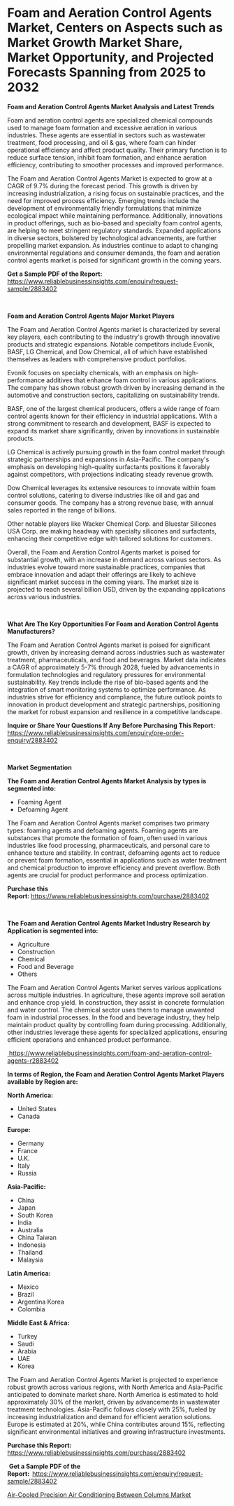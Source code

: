 <p><h1>Foam and Aeration Control Agents Market, Centers on Aspects such as Market Growth Market Share, Market Opportunity, and Projected Forecasts Spanning from 2025 to 2032</h1></p><p><strong>Foam and Aeration Control Agents Market Analysis and Latest Trends</strong></p>
<p><p>Foam and aeration control agents are specialized chemical compounds used to manage foam formation and excessive aeration in various industries. These agents are essential in sectors such as wastewater treatment, food processing, and oil & gas, where foam can hinder operational efficiency and affect product quality. Their primary function is to reduce surface tension, inhibit foam formation, and enhance aeration efficiency, contributing to smoother processes and improved performance.</p><p>The Foam and Aeration Control Agents Market is expected to grow at a CAGR of 9.7% during the forecast period. This growth is driven by increasing industrialization, a rising focus on sustainable practices, and the need for improved process efficiency. Emerging trends include the development of environmentally friendly formulations that minimize ecological impact while maintaining performance. Additionally, innovations in product offerings, such as bio-based and specialty foam control agents, are helping to meet stringent regulatory standards. Expanded applications in diverse sectors, bolstered by technological advancements, are further propelling market expansion. As industries continue to adapt to changing environmental regulations and consumer demands, the foam and aeration control agents market is poised for significant growth in the coming years.</p></p>
<p><strong>Get a Sample PDF of the Report:&nbsp;</strong> <a href="https://www.reliablebusinessinsights.com/enquiry/request-sample/2883402?utm_campaign=2190&utm_medium=2&utm_source=Github&utm_content=ia&utm_term=13032025&utm_id=foam-and-aeration-control-agents">https://www.reliablebusinessinsights.com/enquiry/request-sample/2883402</a></p>
<p>&nbsp;</p>
<p><strong>Foam and Aeration Control Agents Major Market Players</strong></p>
<p><p>The Foam and Aeration Control Agents market is characterized by several key players, each contributing to the industry's growth through innovative products and strategic expansions. Notable competitors include Evonik, BASF, LG Chemical, and Dow Chemical, all of which have established themselves as leaders with comprehensive product portfolios.</p><p>Evonik focuses on specialty chemicals, with an emphasis on high-performance additives that enhance foam control in various applications. The company has shown robust growth driven by increasing demand in the automotive and construction sectors, capitalizing on sustainability trends.</p><p>BASF, one of the largest chemical producers, offers a wide range of foam control agents known for their efficiency in industrial applications. With a strong commitment to research and development, BASF is expected to expand its market share significantly, driven by innovations in sustainable products.</p><p>LG Chemical is actively pursuing growth in the foam control market through strategic partnerships and expansions in Asia-Pacific. The company's emphasis on developing high-quality surfactants positions it favorably against competitors, with projections indicating steady revenue growth.</p><p>Dow Chemical leverages its extensive resources to innovate within foam control solutions, catering to diverse industries like oil and gas and consumer goods. The company has a strong revenue base, with annual sales reported in the range of billions.</p><p>Other notable players like Wacker Chemical Corp. and Bluestar Silicones USA Corp. are making headway with specialty silicones and surfactants, enhancing their competitive edge with tailored solutions for customers.</p><p>Overall, the Foam and Aeration Control Agents market is poised for substantial growth, with an increase in demand across various sectors. As industries evolve toward more sustainable practices, companies that embrace innovation and adapt their offerings are likely to achieve significant market success in the coming years. The market size is projected to reach several billion USD, driven by the expanding applications across various industries.</p></p>
<p>&nbsp;</p>
<p><strong>What Are The Key Opportunities For Foam and Aeration Control Agents Manufacturers?</strong></p>
<p><p>The Foam and Aeration Control Agents market is poised for significant growth, driven by increasing demand across industries such as wastewater treatment, pharmaceuticals, and food and beverages. Market data indicates a CAGR of approximately 5-7% through 2028, fueled by advancements in formulation technologies and regulatory pressures for environmental sustainability. Key trends include the rise of bio-based agents and the integration of smart monitoring systems to optimize performance. As industries strive for efficiency and compliance, the future outlook points to innovation in product development and strategic partnerships, positioning the market for robust expansion and resilience in a competitive landscape.</p></p>
<p><strong>Inquire or Share Your Questions If Any Before Purchasing This Report:</strong> <a href="https://www.reliablebusinessinsights.com/enquiry/pre-order-enquiry/2883402?utm_campaign=2190&utm_medium=2&utm_source=Github&utm_content=ia&utm_term=13032025&utm_id=foam-and-aeration-control-agents">https://www.reliablebusinessinsights.com/enquiry/pre-order-enquiry/2883402</a></p>
<p>&nbsp;</p>
<p><strong>Market Segmentation</strong></p>
<p><strong>The Foam and Aeration Control Agents Market Analysis by types is segmented into:</strong></p>
<p><ul><li>Foaming Agent</li><li>Defoaming Agent</li></ul></p>
<p><p>The Foam and Aeration Control Agents market comprises two primary types: foaming agents and defoaming agents. Foaming agents are substances that promote the formation of foam, often used in various industries like food processing, pharmaceuticals, and personal care to enhance texture and stability. In contrast, defoaming agents act to reduce or prevent foam formation, essential in applications such as water treatment and chemical production to improve efficiency and prevent overflow. Both agents are crucial for product performance and process optimization.</p></p>
<p><strong>Purchase this Report:&nbsp;</strong><a href="https://www.reliablebusinessinsights.com/purchase/2883402?utm_campaign=2190&utm_medium=2&utm_source=Github&utm_content=ia&utm_term=13032025&utm_id=foam-and-aeration-control-agents">https://www.reliablebusinessinsights.com/purchase/2883402</a></p>
<p>&nbsp;</p>
<p><strong>The Foam and Aeration Control Agents Market Industry Research by Application is segmented into:</strong></p>
<p><ul><li>Agriculture</li><li>Construction</li><li>Chemical</li><li>Food and Beverage</li><li>Others</li></ul></p>
<p><p>The Foam and Aeration Control Agents Market serves various applications across multiple industries. In agriculture, these agents improve soil aeration and enhance crop yield. In construction, they assist in concrete formulation and water control. The chemical sector uses them to manage unwanted foam in industrial processes. In the food and beverage industry, they help maintain product quality by controlling foam during processing. Additionally, other industries leverage these agents for specialized applications, ensuring efficient operations and enhanced product performance.</p></p>
<p><a href="https://www.reliablebusinessinsights.com/foam-and-aeration-control-agents-r2883402?utm_campaign=2190&utm_medium=2&utm_source=Github&utm_content=ia&utm_term=13032025&utm_id=foam-and-aeration-control-agents">&nbsp;https://www.reliablebusinessinsights.com/foam-and-aeration-control-agents-r2883402</a></p>
<p><strong>In terms of Region, the Foam and Aeration Control Agents Market Players available by Region are:</strong></p>
<p>
    <p> <strong> North America: </strong>
        <ul>
            <li>United States</li>
            <li>Canada</li>
        </ul>
        </p> 
    <p> <strong> Europe: </strong>
        <ul>
            <li>Germany</li>
            <li>France</li>
            <li>U.K.</li>
            <li>Italy</li>
            <li>Russia</li>
        </ul>
        </p> 
    <p> <strong> Asia-Pacific: </strong>
        <ul>
            <li>China</li>
            <li>Japan</li>
            <li>South Korea</li>
            <li>India</li>
            <li>Australia</li>
            <li>China Taiwan</li>
            <li>Indonesia</li>
            <li>Thailand</li>
            <li>Malaysia</li>
        </ul>
        </p> 
    <p> <strong> Latin America: </strong>
        <ul>
            <li>Mexico</li>
            <li>Brazil</li>
            <li>Argentina Korea</li>
            <li>Colombia</li>
        </ul>
        </p> 
    <p> <strong> Middle East & Africa: </strong>
        <ul>
            <li>Turkey</li>
            <li>Saudi</li>
            <li>Arabia</li>
            <li>UAE</li>
            <li>Korea</li>
        </ul>
    </p>
    </p>
<p><p>The Foam and Aeration Control Agents Market is projected to experience robust growth across various regions, with North America and Asia-Pacific anticipated to dominate market share. North America is estimated to hold approximately 30% of the market, driven by advancements in wastewater treatment technologies. Asia-Pacific follows closely with 25%, fueled by increasing industrialization and demand for efficient aeration solutions. Europe is estimated at 20%, while China contributes around 15%, reflecting significant environmental initiatives and growing infrastructure investments.</p></p>
<p><strong>Purchase this Report: </strong><a href="https://www.reliablebusinessinsights.com/purchase/2883402?utm_campaign=2190&utm_medium=2&utm_source=Github&utm_content=ia&utm_term=13032025&utm_id=foam-and-aeration-control-agents">https://www.reliablebusinessinsights.com/purchase/2883402</a></p>
<p>&nbsp;<strong>Get a Sample PDF of the Report:&nbsp;&nbsp;</strong><a href="https://www.reliablebusinessinsights.com/enquiry/request-sample/2883402?utm_campaign=2190&utm_medium=2&utm_source=Github&utm_content=ia&utm_term=13032025&utm_id=foam-and-aeration-control-agents">https://www.reliablebusinessinsights.com/enquiry/request-sample/2883402</a></p>
<p><strong></strong></p>
<p><p><a href="https://github.com/AshrafKhan865/Market-Research-Report-List-1/blob/main/air-cooled-precision-air-conditioning-between-columns-market.md?utm_campaign=2190&utm_medium=2&utm_source=Github&utm_content=ia&utm_term=13032025&utm_id=foam-and-aeration-control-agents">Air-Cooled Precision Air Conditioning Between Columns Market</a></p></p>